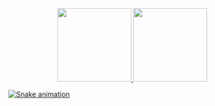 <div align="center">
  <a href="https://github.com/leonardobreis">
  <img height="150em" src="https://github-readme-stats.vercel.app/api?username=leonardobreis&show_icons=true&theme=dark&include_all_commits=true&count_private=true"/>
  <img height="150em" src="https://github-readme-stats.vercel.app/api/top-langs/?username=leonardobreis&layout=compact&langs_count=7&theme=dark"/>
</div>

![Snake animation](https://github.com/leonardobreis/leonardobreis/blob/output/github-contribution-grid-snake.svg)
